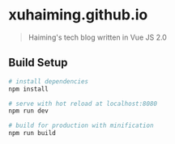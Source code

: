 # xuhaiming.github.io

> Haiming's tech blog written in Vue JS 2.0

## Build Setup

``` bash
# install dependencies
npm install

# serve with hot reload at localhost:8080
npm run dev

# build for production with minification
npm run build
```

